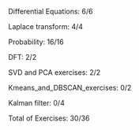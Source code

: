 
Differential Equations: 6/6

Laplace transform: 4/4

Probability: 16/16

DFT: 2/2

SVD and PCA exercises: 2/2

Kmeans_and_DBSCAN_exercises: 0/2

Kalman filter: 0/4

Total of Exercises: 30/36
